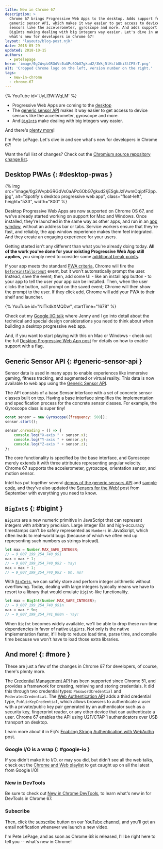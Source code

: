 ```yaml
---
title: New in Chrome 67
description: >
  Chrome 67 brings Progressive Web Apps to the desktop. Adds support for the
  generic sensor API, which makes it way easier to get access to device
  sensors like the accelerometer, gyroscope and more. And adds support for
  BigInts making dealing with big integers way easier. Let's dive in and see
  what's new for developers in Chrome 67!
layout: 'layouts/blog-post.njk'
date: 2018-05-29
updated: 2018-10-15
authors:
  - petelepage
hero: 'image/0g2WvpbGRGdVs0aAPc6ObG7gkud2/3Wkj5tKsfbUhi3lCFSrT.png'
alt: 'Cropped Chrome logo on the left, version number on the right.'
tags:
  - new-in-chrome
  - chrome-67
---
```


{% YouTube id='UyLI3WlWqLM' %}

* Progressive Web Apps are coming to the [desktop](#desktop-pwas)
* The [generic sensor API](#generic-sensor-api) makes it way easier to get
  access to device sensors like the accelerometer, gyroscope and more.
* And [`BigInt`s](#bigint) make dealing with big integers way easier.

And there's [plenty more](#more)!

I'm Pete LePage. Let's dive in and see what's new for developers in Chrome 67!

Want the full list of changes? Check out the
[Chromium source repository change list](https://chromium.googlesource.com/chromium/src/+log/66.0.3359.116..67.0.3396.62).

## Desktop PWAs {: #desktop-pwas }

{% Img src="image/0g2WvpbGRGdVs0aAPc6ObG7gkud2/jESgkJzlVwmOqipfF2pp.jpg", alt="Spotify's desktop progressive web app", class="float-left", height="533", width="800" %}

Desktop Progressive Web Apps are now supported on Chrome OS 67, and we've
already started working on support for Mac and Windows. Once installed,
they're launched in the same way as other apps, and run in an
[app window](https://developers.google.com/web/progressive-web-apps/desktop#app-window),
without an address bar or tabs. Service workers ensure that they're fast, and
reliably, the app window experience makes them feel integrated. And they create
an engaging experience for your users.

Getting started isn't any different than what you're already doing today.
**All of the work you've done for your existing Progressive Web App still
applies**, you simply need to consider some
[additional break points](https://developers.google.com/web/progressive-web-apps/desktop#responsive-design).

If your app meets the standard
[PWA criteria](https://developers.google.com/web/fundamentals/app-install-banners/#criteria), Chrome will
fire the [`beforeinstallprompt`](https://developers.google.com/web/fundamentals/app-install-banners/#trigger)
event, but it won't automatically prompt the user. Instead, save the event;
then, add some UI - like an install app button - to your app to tell the user
your app can be installed. Then, when the user clicks the button, call prompt
on the saved event; Chrome will then show the prompt to the user. If they
click add, Chrome will add your PWA to their shelf and launcher.

{% YouTube id="NITk4kXMQDw", startTime="1678" %}

Check out my [Google I/O talk](https://youtu.be/NITk4kXMQDw?t=1678) where
Jenny and I go into detail about the technical and special design
considerations you need to think about when building a desktop progressive
web app.

And, if you want to start playing with this on Mac or Windows - check out
the full [Desktop Progressive Web App post](https://developers.google.com/web/progressive-web-apps/desktop) for
details on how to enable support with a flag.

## Generic Sensor API {: #generic-sensor-api }

Sensor data is used in many apps to enable experiences like immersive gaming,
fitness tracking, and augmented or virtual reality. This data is now
available to web app using the
[Generic Sensor API](https://www.w3.org/TR/generic-sensor/).

The API consists of a base Sensor interface with a set of concrete sensor
classes built on top. Having a base interface simplifies the implementation
and specification process for the concrete sensor classes. For example,
the Gyroscope class is super tiny!

```javascript
const sensor = new Gyroscope({frequency: 500});
sensor.start();

sensor.onreading = () => {
    console.log("X-axis " + sensor.x);
    console.log("Y-axis " + sensor.y);
    console.log("Z-axis " + sensor.z);
};
```

The core functionality is specified by the base interface, and Gyroscope
merely extends it with three attributes representing angular velocity. Chrome
67 supports the accelerometer, gyroscope, orientation sensor, and motion
sensor.

Intel has put together several
[demos of the generic sensors API](https://intel.github.io/generic-sensor-demos/)
and [sample code](https://github.com/intel/generic-sensor-demos), and they've
also updated the [Sensors for the Web!](https://developers.google.com/web/updates/2017/09/sensors-for-the-web)
post from September with everything you need to know.

## `BigInt`s {: #bigint }

`BigInt`s are a new numeric primitive in JavaScript that can represent integers
with arbitrary precision. Large integer IDs and high-accuracy timestamps
can't be safely represented as `Numbers` in JavaScript, which often leads
to real-world bugs (because of which we often end up representing such
numbers as strings instead).

```javascript
let max = Number.MAX_SAFE_INTEGER;
// → 9_007_199_254_740_991
max = max + 1;
// → 9_007_199_254_740_992 - Yay!
max = max + 1;
// → 9_007_199_254_740_992 - Uh, no?
```

With [`BigInt`s](https://developers.google.com/web/updates/2018/05/bigint),
we can safely store and perform integer arithmetic without overflowing. Today,
dealing with large integers typically means we have to resort to a library
that would emulate `BigInt`-like functionality.

```javascript
let max = BigInt(Number.MAX_SAFE_INTEGER);
// → 9_007_199_254_740_991n
max = max + 9n;
// → 9_007_199_254_741_000n - Yay!
```

When `BigInt` becomes widely available, we'll be able to drop these run-time
dependencies in favor of native `BigInts`. Not only is the native implementation
faster, it'll help to reduce load time, parse time, and compile time because
we won't have to load those extra libraries.

## And more! {: #more }

These are just a few of the changes in Chrome 67 for developers, of course,
there's plenty more.

The
[Credential Management API](https://developer.mozilla.org/en-US/docs/Web/API/Credential_Management_API)
has been supported since Chrome 51, and provides a framework for creating,
retrieving and storing credentials. It did this through two credential
types: `PasswordCredential` and `FederatedCredential`. The
[Web Authentication API](https://w3c.github.io/webauthn/) adds a third
credential type, `PublicKeyCredential`, which allows browsers to authenticate
a user with a private/public key pair generated by an authenticator such as
a security key, fingerprint reader, or any other device that can authenticate
a user. Chrome 67 enables the API using U2F/CTAP 1 authenticators over USB
transport on desktop.

Learn more about it in Eiji's
[Enabling Strong Authentication with WebAuthn](https://developers.google.com/web/updates/2018/05/webauthn)
post.

### Google I/O is a wrap {: #google-io }

If you didn't make it to I/O, or may you did, but didn't see all the web
talks, check out the
[Chrome and Web playlist](https://www.youtube.com/playlist?list=PLNYkxOF6rcIC4NQeXpdAy0RbOACI66Hvf)
to get caught up on all the latest from Google I/O!

### New in DevTools

Be sure to check out [New in Chrome DevTools](/blog/new-in-devtools-67), to
learn what's new in for DevTools in Chrome 67.

### Subscribe

Then, click the [subscribe](https://goo.gl/6FP1a5) button on our
[YouTube channel](https://www.youtube.com/user/ChromeDevelopers/), and
you'll get an email notification whenever we launch a new video.

I'm Pete LePage, and as soon as Chrome 68 is released, I'll be right
here to tell you -- what's new in Chrome!
